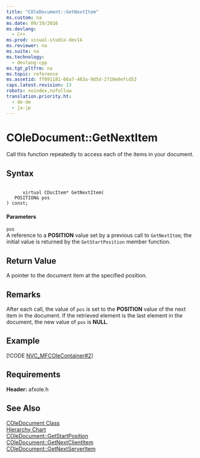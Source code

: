 ```yaml
---
title: "COleDocument::GetNextItem"
ms.custom: na
ms.date: 09/19/2016
ms.devlang: 
  - C++
ms.prod: visual-studio-dev14
ms.reviewer: na
ms.suite: na
ms.technology: 
  - devlang-cpp
ms.tgt_pltfrm: na
ms.topic: reference
ms.assetid: ff091181-66a7-483a-9d5d-2710e0efcd53
caps.latest.revision: 13
robots: noindex,nofollow
translation.priority.ht: 
  - de-de
  - ja-jp
---
```

# COleDocument::GetNextItem
Call this function repeatedly to access each of the items in your document.  
  
## Syntax  
  
```  
  
      virtual CDocItem* GetNextItem(  
   POSITION& pos   
) const;   
```  
  
#### Parameters  
 `pos`  
 A reference to a **POSITION** value set by a previous call to `GetNextItem`; the initial value is returned by the `GetStartPosition` member function.  
  
## Return Value  
 A pointer to the document item at the specified position.  
  
## Remarks  
 After each call, the value of `pos` is set to the **POSITION** value of the next item in the document. If the retrieved element is the last element in the document, the new value of `pos` is **NULL**.  
  
## Example  
 [!CODE [NVC_MFCOleContainer#2](../CodeSnippet/VS_Snippets_Cpp/NVC_MFCOleContainer#2)]  
  
## Requirements  
 **Header:** afxole.h  
  
## See Also  
 [COleDocument Class](../vs140/COleDocument-Class.md)   
 [Hierarchy Chart](../vs140/Hierarchy-Chart.md)   
 [COleDocument::GetStartPosition](../vs140/COleDocument--GetStartPosition.md)   
 [COleDocument::GetNextClientItem](../vs140/COleDocument--GetNextClientItem.md)   
 [COleDocument::GetNextServerItem](../vs140/COleDocument--GetNextServerItem.md)